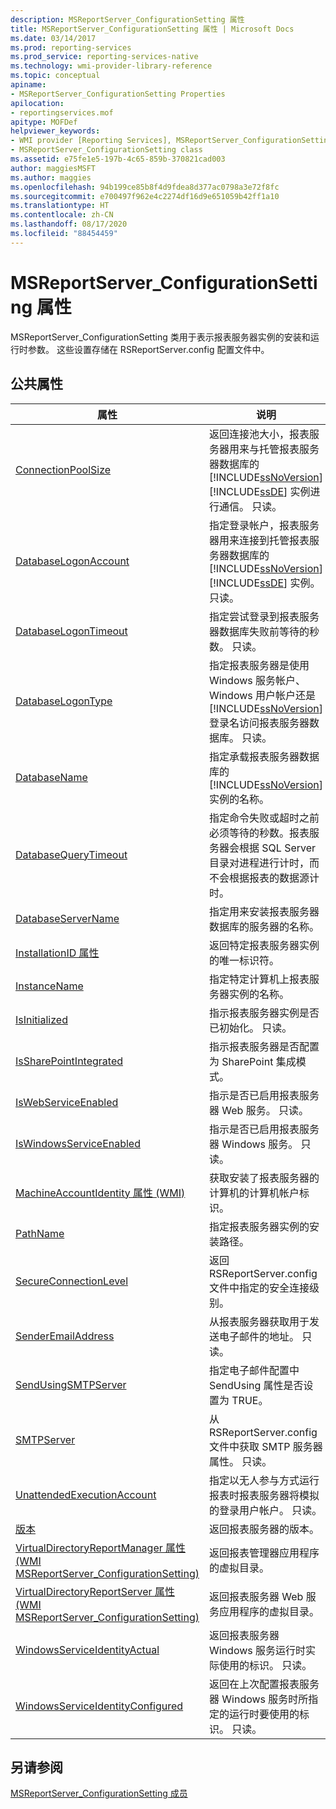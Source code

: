 ```yaml
---
description: MSReportServer_ConfigurationSetting 属性
title: MSReportServer_ConfigurationSetting 属性 | Microsoft Docs
ms.date: 03/14/2017
ms.prod: reporting-services
ms.prod_service: reporting-services-native
ms.technology: wmi-provider-library-reference
ms.topic: conceptual
apiname:
- MSReportServer_ConfigurationSetting Properties
apilocation:
- reportingservices.mof
apitype: MOFDef
helpviewer_keywords:
- WMI provider [Reporting Services], MSReportServer_ConfigurationSetting class
- MSReportServer_ConfigurationSetting class
ms.assetid: e75fe1e5-197b-4c65-859b-370821cad003
author: maggiesMSFT
ms.author: maggies
ms.openlocfilehash: 94b199ce85b8f4d9fdea8d377ac0798a3e72f8fc
ms.sourcegitcommit: e700497f962e4c2274df16d9e651059b42ff1a10
ms.translationtype: HT
ms.contentlocale: zh-CN
ms.lasthandoff: 08/17/2020
ms.locfileid: "88454459"
---
```

# <a name="msreportserver_configurationsetting-properties"></a>MSReportServer_ConfigurationSetting 属性
  MSReportServer_ConfigurationSetting 类用于表示报表服务器实例的安装和运行时参数。 这些设置存储在 RSReportServer.config 配置文件中。  
  
## <a name="public-properties"></a>公共属性  
  
|属性|说明|  
|-|-|  
|[ConnectionPoolSize](../../reporting-services/wmi-provider-library-reference/configurationsetting-property-connectionpoolsize.md)|返回连接池大小，报表服务器用来与托管报表服务器数据库的 [!INCLUDE[ssNoVersion](../../includes/ssnoversion-md.md)] [!INCLUDE[ssDE](../../includes/ssde-md.md)] 实例进行通信。 只读。|  
|[DatabaseLogonAccount](../../reporting-services/wmi-provider-library-reference/configurationsetting-property-databaselogonaccount.md)|指定登录帐户，报表服务器用来连接到托管报表服务器数据库的 [!INCLUDE[ssNoVersion](../../includes/ssnoversion-md.md)] [!INCLUDE[ssDE](../../includes/ssde-md.md)] 实例。 只读。|  
|[DatabaseLogonTimeout](../../reporting-services/wmi-provider-library-reference/configurationsetting-property-databaselogontimeout.md)|指定尝试登录到报表服务器数据库失败前等待的秒数。 只读。|  
|[DatabaseLogonType](../../reporting-services/wmi-provider-library-reference/configurationsetting-property-databaselogontype.md)|指定报表服务器是使用 Windows 服务帐户、Windows 用户帐户还是 [!INCLUDE[ssNoVersion](../../includes/ssnoversion-md.md)] 登录名访问报表服务器数据库。 只读。|  
|[DatabaseName](../../reporting-services/wmi-provider-library-reference/configurationsetting-property-databasename.md)|指定承载报表服务器数据库的 [!INCLUDE[ssNoVersion](../../includes/ssnoversion-md.md)] 实例的名称。|  
|[DatabaseQueryTimeout](../../reporting-services/wmi-provider-library-reference/configurationsetting-property-databasequerytimeout.md)|指定命令失败或超时之前必须等待的秒数。报表服务器会根据 SQL Server 目录对进程进行计时，而不会根据报表的数据源计时。|  
|[DatabaseServerName](../../reporting-services/wmi-provider-library-reference/configurationsetting-property-databaseservername.md)|指定用来安装报表服务器数据库的服务器的名称。|  
|[InstallationID 属性](../../reporting-services/wmi-provider-library-reference/configurationsetting-property-installationid.md)|返回特定报表服务器实例的唯一标识符。|  
|[InstanceName](../../reporting-services/wmi-provider-library-reference/configurationsetting-property-instancename.md)|指定特定计算机上报表服务器实例的名称。|  
|[IsInitialized](../../reporting-services/wmi-provider-library-reference/configurationsetting-property-isinitialized.md)|指示报表服务器实例是否已初始化。  只读。|  
|[IsSharePointIntegrated](../../reporting-services/wmi-provider-library-reference/configurationsetting-property-issharepointintegrated.md)|指示报表服务器是否配置为 SharePoint 集成模式。|  
|[IsWebServiceEnabled](../../reporting-services/wmi-provider-library-reference/configurationsetting-property-iswebserviceenabled.md)|指示是否已启用报表服务器 Web 服务。 只读。|  
|[IsWindowsServiceEnabled](../../reporting-services/wmi-provider-library-reference/configurationsetting-property-iswindowsserviceenabled.md)|指示是否已启用报表服务器 Windows 服务。 只读。|  
|[MachineAccountIdentity 属性 (WMI)](../../reporting-services/wmi-provider-library-reference/configurationsetting-property-machineaccountidentity.md)|获取安装了报表服务器的计算机的计算机帐户标识。|  
|[PathName](../../reporting-services/wmi-provider-library-reference/configurationsetting-property-pathname.md)|指定报表服务器实例的安装路径。|  
|[SecureConnectionLevel](../../reporting-services/wmi-provider-library-reference/configurationsetting-property-secureconnectionlevel.md)|返回 RSReportServer.config 文件中指定的安全连接级别。|  
|[SenderEmailAddress](../../reporting-services/wmi-provider-library-reference/configurationsetting-property-senderemailaddress.md)|从报表服务器获取用于发送电子邮件的地址。 只读。|  
|[SendUsingSMTPServer](../../reporting-services/wmi-provider-library-reference/configurationsetting-property-sendusingsmtpserver.md)|指定电子邮件配置中 SendUsing 属性是否设置为 TRUE。|  
|[SMTPServer](../../reporting-services/wmi-provider-library-reference/configurationsetting-property-smtpserver.md)|从 RSReportServer.config 文件中获取 SMTP 服务器属性。 只读。|  
|[UnattendedExecutionAccount](../../reporting-services/wmi-provider-library-reference/configurationsetting-property-unattendedexecutionaccount.md)|指定以无人参与方式运行报表时报表服务器将模拟的登录用户帐户。 只读。|  
|[版本](../../reporting-services/wmi-provider-library-reference/configurationsetting-property-version.md)|返回报表服务器的版本。|  
|[VirtualDirectoryReportManager 属性 (WMI MSReportServer_ConfigurationSetting)](../../reporting-services/wmi-provider-library-reference/configurationsetting-property-virtualdirectoryreportmanager.md)|返回报表管理器应用程序的虚拟目录。|  
|[VirtualDirectoryReportServer 属性 (WMI MSReportServer_ConfigurationSetting)](../../reporting-services/wmi-provider-library-reference/configurationsetting-property-virtualdirectoryreportserver.md)|返回报表服务器 Web 服务应用程序的虚拟目录。|  
|[WindowsServiceIdentityActual](../../reporting-services/wmi-provider-library-reference/configurationsetting-property-windowsserviceidentityactual.md)|返回报表服务器 Windows 服务运行时实际使用的标识。 只读。|  
|[WindowsServiceIdentityConfigured](../../reporting-services/wmi-provider-library-reference/windowsserviceidentityconfigured-property.md)|返回在上次配置报表服务器 Windows 服务时所指定的运行时要使用的标识。 只读。|  
  
## <a name="see-also"></a>另请参阅  
 [MSReportServer_ConfigurationSetting 成员](../../reporting-services/wmi-provider-library-reference/msreportserver-configurationsetting-members.md)  

  
